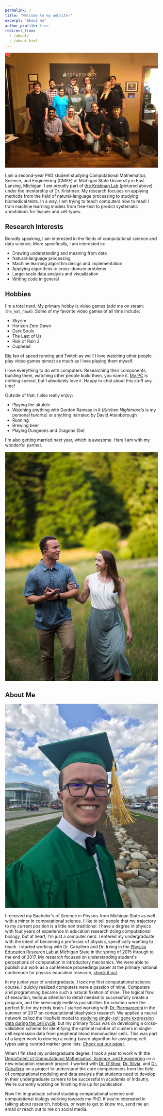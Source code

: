 ```yaml
---
permalink: /
title: "Welcome to my website!"
excerpt: "About me"
author_profile: true
redirect_from: 
  - /about/
  - /about.html
---
```


![](../images/lab.jpg)

I am a second-year PhD student studying Computational Mathematics, Science, and Engineering (CMSE) at Michigan State University in East Lansing, Michigan. I am proudly part of [the Krishnan Lab](https://www.thekrishnanlab.org) (pictured above) under the mentorship of Dr. Krishnan. My research focuses on applying methods from the field of natural-language processing to studying biomedical texts. In a way, I am trying to teach computers how to read! I train machine learning models from free-text to predict systematic annotations for tissues and cell types.

## Research Interests

Boradly speaking, I am interested in the fields of computational science and data science. More specifically, I am interested in:

* Drawing understanding and meaning from data
* Natural-language processing
* Machine learning algorithm design and implementation
* Applying algorithms to cross-domain problems
* Large-scale data analysis and visualization
* Writing code in general

## Hobbies

I'm a total nerd. My primary hobby is video games (add me on steam: `the_nat_hawk`). Some of my favorite video games of all time include:

* Skyrim
* Horizon Zero Dawn
* Dark Souls
* The Last of Us
* Risk of Rain 2
* Cuphead

Big fan of speed running and Twitch as well! I love watching other people play video games _almost_ as much as I love playing them myself.

I love everything to do with computers. Researching their components, building them, watching other people build them, you name it. [My PC](https://www.amazon.com/gp/product/B086MJ13VJ/ref=ppx_yo_dt_b_asin_title_o08_s00?ie=UTF8&psc=1) is nothing special, but I absolutely love it. Happy to chat about this stuff any time!

Outside of that, I also really enjoy:

* Playing the ukulele
* Watching anything with Gordon Ramsay in it (_Kitchen Nightmare's_ is my personal favorite) or anything narrated by David Attenborough
* Running
* Brewing beer
* Playing Dungeons and Dragons (5e)

 I'm also getting married next year, which is awesome. Here I am with my wonderful partner.

![](../images/engagement.jpg)

## About Me

![](../images/graduation.jpg)

I received my Bachelor's of Science in Physics from Michigan State as well with a minor in computational science. I like to tell people that my trajectory to my current position is a little non traditional: I have a degree in physics with four years of experience in education research doing computational biology, but at heart, I'm just a computer nerd. I entered my undergraduate with the intent of becoming a professor of physics, specifically wanting to teach. I started working with Dr. Caballero and Dr. Irving in the [Physics Education Research Lab](https://perl.natsci.msu.edu/) at Michigan State in the spring of 2015 through to the end of 2017. My research focused on understanding student's perceptions of computation in introductory mechanics. We were able to publish our work as a conference proceedings paper at the primary national conference for physics education research, [check it out](../files/perc.pdf).

In my junior year of undergraduate, I took my first computational science course. I quickly realized computers were a passion of mine. Computers and programming became such a natural fixation of mine. The logical flow of execution, tedious attention to detail needed to successfully create a program, and the seemingly endless possibilities for creation were the perfect fit for my nerdy brain. I started working with [Dr. Piermarocchi](https://web.pa.msu.edu/people/carlo/) in the summer of 2017 on computational biophysics research. We applied a neural network called the Hopfield model to [studying single-cell gene expression data during the cell cycle](https://journals.plos.org/ploscompbiol/article?id=10.1371/journal.pcbi.1005849), but my primary focus was on developing a cross-validation scheme for identifying the optimal number of clusters in single-cell expression data from peripheral blood mononuclear cells. This was part of a larger work to develop a voting-based algorithm for assigning cell types using curated marker gene lists. [Check out our paper](../files/p-dcs.pdf).

When I finished my undergraduate degree, I took a year to work with the [Department of Computational Mathematics, Science, and Engineering](https://cmse.msu.edu/) on a new education research project. I worked with [Dr. O'Shea](https://cmse.msu.edu/directory/faculty/brian-o-shea/), [Dr. Silvia](http://devinsilvia.com/), and [Dr. Caballero](http://dannycaballero.info/) on a project to understand the core competencies from the field of computational modeling and data analysis that students need to develop in their undergraduate careers to be successful in academia or indsutry. We're currently working on finishing this up for publication.

Now I'm in graduate school studying computational science and computational biology working towards my PhD. If you're interested in talking about research, hobbies, or want to get to know me, send me an email or reach out to me on social media.